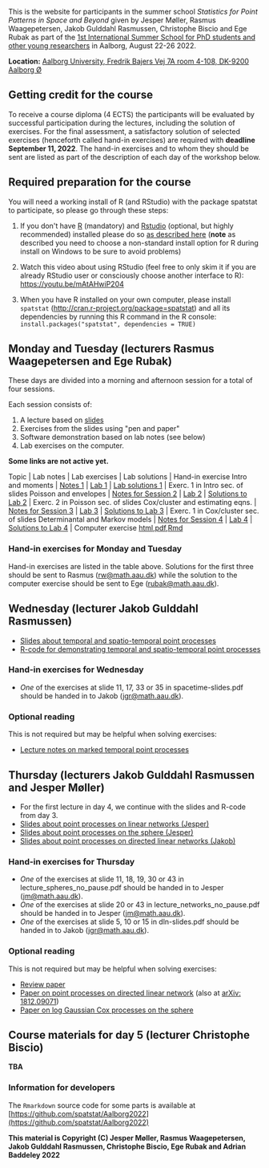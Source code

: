 This is the website for participants in the summer school
_Statistics for Point Patterns in Space and Beyond_ given by Jesper Møller, Rasmus Waagepetersen, Jakob Gulddahl Rasmussen, Christophe Biscio and Ege Rubak as part of the
[1st International Summer School for PhD students and other young researchers](https://www.phd.engineering.aau.dk/Summer+School+2022/) in Aalborg, August 22-26 2022.

**Location:** [Aalborg University, Fredrik Bajers Vej 7A room 4-108, DK-9200 Aalborg Ø](https://clients.mapsindoors.com/aau/57482221bc1f570e288b8ef0/details/137e8aba9b244cd89c0bfc65)

## Getting credit for the course

To receive a course diploma (4 ECTS) the participants will be evaluated by successful participation during the lectures, including the solution of exercises. 
For the final assessment, a satisfactory solution of selected exercises (henceforth called hand-in exercises) are required with **deadline September 11, 2022**. 
The hand-in exercises and to whom they should be sent are listed as part of the description of each day of the workshop below.

## Required preparation for the course

You will need a working install of R (and RStudio) with the package spatstat to participate, so please go through these steps:

1. If you don't have [R](http://r-project.org) (mandatory) and [Rstudio](http://rstudio.com) (optional, but highly recommended) installed please do so [as described here](https://asta.math.aau.dk/software/R-installation)
(**note** as described you need to choose a non-standard install option for R during install on Windows to be sure to avoid problems)

2. Watch this video about using RStudio (feel free to only skim it if you are already RStudio user or consciously choose another interface to R):
https://youtu.be/mAtAHwiP204

3. When you have R installed on your own computer, please install `spatstat` (http://cran.r-project.org/package=spatstat) and all its dependencies by running this R command in the R console:
`install.packages("spatstat", dependencies = TRUE)`


## Monday and Tuesday (lecturers Rasmus Waagepetersen and Ege Rubak)

These days are divided into a morning and afternoon session for a total of four sessions.

Each session consists of:

1. A lecture based on [slides](./notes/lecturesRW.pdf)
2. Exercises from the slides using "pen and paper"
3. Software demonstration based on lab notes (see below)
4. Lab exercises on the computer.

**Some links are not active yet.**

Topic | Lab notes | Lab exercises | Lab solutions | Hand-in exercise
Intro and moments | [Notes 1](./notes/notes01.html) | [Lab 1](./labs/lab01.html) | [Lab solutions 1](./solutions/solution01.html) | Exerc. 1 in Intro sec. of slides
Poisson and envelopes | [Notes for Session 2](./notes/notes02.html) | [Lab 2](./labs/lab02.html) | [Solutions to Lab 2](./solutions/solution02.html) | Exerc. 2 in Poisson sec. of slides
Cox/cluster and estimating eqns. | [Notes for Session 3](./notes/notes03.html) | [Lab 3](./labs/lab03.html) | [Solutions to Lab 3](./solutions/solution03.html) | Exerc. 1 in Cox/cluster sec. of slides
Determinantal and Markov models | [Notes for Session 4](./notes/notes04.html) | [Lab 4](./labs/lab04.html) | [Solutions to Lab 4](./solutions/solution04.html) | Computer exercise [html](./notes/dpp_exercise.html),[pdf](./notes/dpp_exercise.pdf),[Rmd](./notes/dpp_exercise.Rmd)

### Hand-in exercises for Monday and Tuesday

Hand-in exercises are listed in the table above. 
Solutions for the first three should be sent to Rasmus (rw@math.aau.dk) while the solution to the computer exercise should be sent to Ege (rubak@math.aau.dk).

## Wednesday (lecturer Jakob Gulddahl Rasmussen)

- [Slides about temporal and spatio-temporal point processes](./notes/spacetime-slides.pdf)
- [R-code for demonstrating temporal and spatio-temporal point processes](./notes/spacetime-Rcode.R)

### Hand-in exercises for Wednesday

- _One_ of the exercises at slide 11, 17, 33 or 35 in spacetime-slides.pdf should be handed in to Jakob (jgr@math.aau.dk).

### Optional reading

This is not required but may be helpful when solving exercises:

- [Lecture notes on marked temporal point processes](https://arxiv.org/pdf/1806.00221.pdf)

## Thursday (lecturers Jakob Gulddahl Rasmussen and Jesper Møller)

- For the first lecture in day 4, we continue with the slides and R-code from day 3.
- [Slides about point processes on linear networks (Jesper)](https://people.math.aau.dk/~jm/courses/SummerSchool2022/lecture_networks_no_pause.pdf)
- [Slides about point processes on the sphere (Jesper)](https://people.math.aau.dk/~jm/courses/SummerSchool2022/lecture_spheres_no_pause.pdf)
- [Slides about point processes on directed linear networks (Jakob)](./notes/dln-slides.pdf)

### Hand-in exercises for Thursday

- _One_ of the exercises at slide 11, 18, 19, 30 or 43 in lecture_spheres_no_pause.pdf should be handed in to Jesper (jm@math.aau.dk).
- _One_ of the exercises at slide 20 or 43 in lecture_networks_no_pause.pdf should be handed in to Jesper (jm@math.aau.dk).
- _One_ of the exercises at slide 5, 10 or 15 in dln-slides.pdf should be handed in to Jakob (jgr@math.aau.dk).

### Optional reading

This is not required but may be helpful when solving exercises:

- [Review paper](https://people.math.aau.dk/~jm/courses/SummerSchool2022/sjs.pdf)
- [Paper on point processes on directed linear network](https://link.springer.com/content/pdf/10.1007/s11009-020-09777-y.pdf) (also at [arXiv: 1812.09071](https://arxiv.org/pdf/1812.09071))
- [Paper on log Gaussian Cox processes on the sphere](https://arxiv.org/pdf/1803.03051)

## Course materials for day 5 (lecturer Christophe Biscio)

**TBA**

### Information for developers

The `Rmarkdown` source code for some parts is available at
[https://github.com/spatstat/Aalborg2022](https://github.com/spatstat/Aalborg2022)

**This material is Copyright (C) Jesper Møller, Rasmus Waagepetersen, Jakob Gulddahl Rasmussen, Christophe Biscio, Ege Rubak and Adrian Baddeley 2022**
